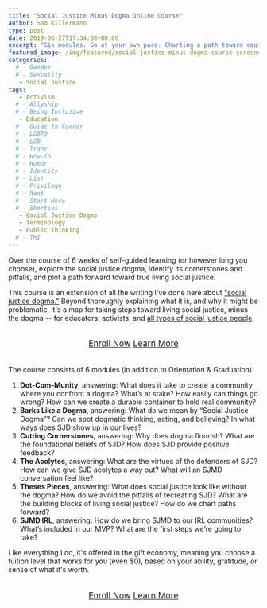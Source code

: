 ```yaml
---
title: "Social Justice Minus Dogma Online Course"
author: Sam Killermann
type: post
date: 2019-06-27T17:34:36+00:00
excerpt: "Six modules. Go at your own pace. Charting a path toward equity, living social justice."
featured_image: /img/featured/social-justice-minus-dogma-course-screenshot.jpg
categories: 
  # - Gender
  # - Sexuality
   - Social Justice
tags:
   - Activism
  # - Allyship
  # - Being Inclusive
   - Education
  # - Guide to Gender
  # - LGBTQ
  # - LGB
  # - Trans
  # - How-To
  # - Humor
  # - Identity
  # - List 
  # - Privilege
  # - Rant
  # - Start Here
  # - Shorties
   - Social Justice Dogma
   - Terminology
   - Public Thinking
  # - TMI
---
```


Over the course of 6 weeks of self-guided learning (or however long you choose), explore the social justice dogma, identify its cornerstones and pitfalls, and plot a path forward toward true living social justice.

This course is an extension of all the writing I've done here about ["social justice dogma."](/tags/social-justice-dogma/) Beyond thoroughly explaining what it is, and why it might be problematic, it's a map for taking steps toward living social justice, minus the dogma -- for educators, activists, and [all types of social justice people](/2018/03/taxonomy-social-justice-people/).

<div class="button-stack" style="margin: 2em auto; text-align: center; font-size: 1.2em;">
<a class="button" href="https://gum.co/sjmdcourse?wanted=true" target="_blank" rel="noopener noreferrer">Enroll Now</a> <a class="button button-alt" href="https://course.sjmd.space" target="_blank" rel="noopener noreferrer">Learn More</a></div>

The course consists of 6 modules (in addition to Orientation & Graduation):

1. **Dot-Com-Munity**, answering: What does it take to create a community where you confront a dogma? What’s at stake? How easily can things go wrong? How can we create a durable container to hold real community?
2. **Barks Like a Dogma**, answering: What do we mean by “Social Justice Dogma”? Can we spot dogmatic thinking, acting, and believing? In what ways does SJD show up in our lives?
3. **Cutting Cornerstones**, answering: Why does dogma flourish? What are the foundational beliefs of SJD? How does SJD provide positive feedback?
4. **The Acolytes**, answering: What are the virtues of the defenders of SJD? How can we give SJD acolytes a way out? What will an SJMD conversation feel like?
5. **Theses Pieces**, answering: What does social justice look like without the dogma? How do we avoid the pitfalls of recreating SJD? What are the building blocks of living social justice? How do we chart paths forward?
6. **SJMD IRL**, answering: How do we bring SJMD to our IRL communities? What’s included in our MVP? What are the first steps we’re going to take?

Like everything I do, it's offered in the gift economy, meaning you choose a tuition level that works for you (even $0), based on your ability, gratitude, or sense of what it's worth.

<div class="button-stack" style="margin: 2em auto; text-align: center; font-size: 1.2em;">
<a class="button" href="https://gum.co/sjmdcourse?wanted=true" target="_blank" rel="noopener noreferrer">Enroll Now</a> <a class="button button-alt" href="https://course.sjmd.space" target="_blank" rel="noopener noreferrer">Learn More</a></div>